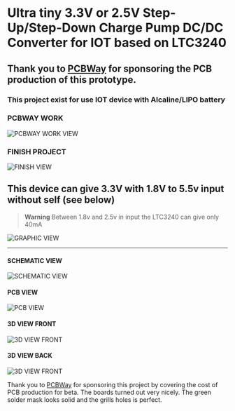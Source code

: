 # Ultra tiny 3.3V or 2.5V Step-Up/Step-Down Charge Pump DC/DC Converter for IOT based on LTC3240

## Thank you to [PCBWay](https://www.pcbway.com/) for sponsoring the PCB production of this prototype.

### This project exist for use IOT device with Alcaline/LIPO battery

### PCBWAY WORK

![PCBWAY WORK VIEW](pcb_version.jpg?raw=true)

### FINISH PROJECT
![FINISH VIEW](soldered.jpg?raw=true)

## This device can give 3.3V with 1.8V to 5.5v input without self (see below)

> **Warning** Between 1.8v and 2.5v in input the LTC3240 can give only 40mA

![GRAPHIC VIEW](out_in_voltage.png?raw=true)

- - - -

#### SCHEMATIC VIEW

![SCHEMATIC VIEW](schematic.png?raw=true)

#### PCB VIEW

![PCB VIEW](pcb.png?raw=true)

#### 3D VIEW FRONT

![3D VIEW FRONT](3d_f.png?raw=true)

#### 3D VIEW BACK

![3D VIEW FRONT](3d_b.png?raw=true)

Thank you to [PCBWay](https://www.pcbway.com/) for sponsoring this project by covering the cost of PCB production for beta. The boards turned out very nicely. The green solder mask looks solid and the grills holes is perfect.